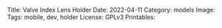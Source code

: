 Title: Valve Index Lens Holder
Date: 2022-04-11
Category: models
Image: 
Tags: mobile, dev, holder
License: GPLv3
Printables: 